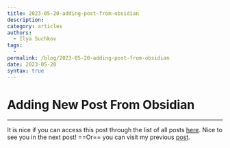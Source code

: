 ```yaml
---
title: 2023-05-20-adding-post-from-obsidian
description: 
category: articles
authors:
  - Ilya Suchkov
tags:
  - 
permalink: /blog/2023-05-20-adding-post-from-obsidian
date: 2023-05-20
syntax: true
---
```


# Adding New Post From Obsidian
---

It is nice if you can access this post through the list of all posts [here](https://suchkow.github.io/blog/2023-05-20-adding-post-from-obsidian). 
Nice to see you in the next post!
==Or== you can visit my previous [post](https://suchkow.github.io/blog/methods-of-clearing-data).